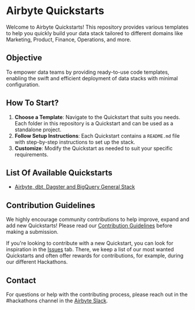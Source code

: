 # Airbyte Quickstarts

Welcome to Airbyte Quickstarts! This repository provides various templates to help you quickly build your data stack tailored to different domains like Marketing, Product, Finance, Operations, and more.

## Objective

To empower data teams by providing ready-to-use code templates, enabling the swift and efficient deployment of data stacks with minimal configuration.

## How To Start?

1. **Choose a Template**: Navigate to the Quickstart that suits you needs. Each folder in this repository is a Quickstart and can be used as a standalone project.
2. **Follow Setup Instructions**: Each Quickstart contains a `README.md` file with step-by-step instructions to set up the stack.
3. **Customize**: Modify the Quickstart as needed to suit your specific requirements.

## List Of Available Quickstarts

- [Airbyte, dbt, Dagster and BigQuery General Stack](./airbyte_dbt_dagster)

## Contribution Guidelines

We highly encourage community contributions to help improve, expand and add new Quickstarts! Please read our [Contribution Guidelines](CONTRIBUTING.md) before making a submission.

If you're looking to contribute with a new Quickstart, you can look for inspiration in the [Issues](https://github.com/airbytehq/quickstarts/issues) tab. There, we keep a list of our most wanted Quickstarts and often offer rewards for contributions, for example, during our different Hackathons.

## Contact

For questions or help with the contributing process, please reach out in the #hackathons channel in the [Airbyte Slack](https://airbytehq.slack.com/).